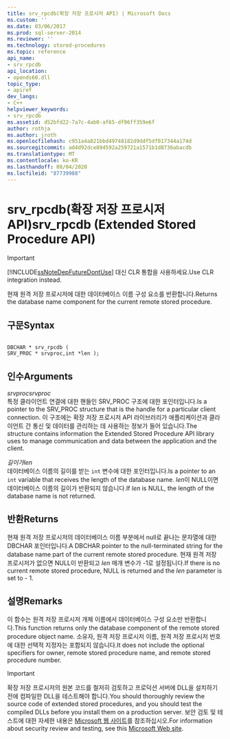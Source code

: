 ```yaml
---
title: srv_rpcdb(확장 저장 프로시저 API) | Microsoft Docs
ms.custom: ''
ms.date: 03/06/2017
ms.prod: sql-server-2014
ms.reviewer: ''
ms.technology: stored-procedures
ms.topic: reference
api_name:
- srv_rpcdb
api_location:
- opends60.dll
topic_type:
- apiref
dev_langs:
- C++
helpviewer_keywords:
- srv_rpcdb
ms.assetid: d52bfd22-7a7c-4ab0-af65-df96ff359e6f
author: rothja
ms.author: jroth
ms.openlocfilehash: c951a4a821bbd49748182d9ddf5df017344a174d
ms.sourcegitcommit: ad4d92dce894592a259721a1571b1d8736abacdb
ms.translationtype: MT
ms.contentlocale: ko-KR
ms.lasthandoff: 08/04/2020
ms.locfileid: "87739988"
---
```

# <a name="srv_rpcdb-extended-stored-procedure-api"></a><span data-ttu-id="179ac-102">srv_rpcdb(확장 저장 프로시저 API)</span><span class="sxs-lookup"><span data-stu-id="179ac-102">srv_rpcdb (Extended Stored Procedure API)</span></span>
    
> [!IMPORTANT]  
>  [!INCLUDE[ssNoteDepFutureDontUse](../../includes/ssnotedepfuturedontuse-md.md)] <span data-ttu-id="179ac-103">대신 CLR 통합을 사용하세요.</span><span class="sxs-lookup"><span data-stu-id="179ac-103">Use CLR integration instead.</span></span>  
  
 <span data-ttu-id="179ac-104">현재 원격 저장 프로시저에 대한 데이터베이스 이름 구성 요소를 반환합니다.</span><span class="sxs-lookup"><span data-stu-id="179ac-104">Returns the database name component for the current remote stored procedure.</span></span>  
  
## <a name="syntax"></a><span data-ttu-id="179ac-105">구문</span><span class="sxs-lookup"><span data-stu-id="179ac-105">Syntax</span></span>  
  
```  
  
DBCHAR * srv_rpcdb (  
SRV_PROC * srvproc,int *len );  
```  
  
## <a name="arguments"></a><span data-ttu-id="179ac-106">인수</span><span class="sxs-lookup"><span data-stu-id="179ac-106">Arguments</span></span>  
 <span data-ttu-id="179ac-107">*srvproc*</span><span class="sxs-lookup"><span data-stu-id="179ac-107">*srvproc*</span></span>  
 <span data-ttu-id="179ac-108">특정 클라이언트 연결에 대한 핸들인 SRV_PROC 구조에 대한 포인터입니다.</span><span class="sxs-lookup"><span data-stu-id="179ac-108">Is a pointer to the SRV_PROC structure that is the handle for a particular client connection.</span></span> <span data-ttu-id="179ac-109">이 구조에는 확장 저장 프로시저 API 라이브러리가 애플리케이션과 클라이언트 간 통신 및 데이터를 관리하는 데 사용하는 정보가 들어 있습니다.</span><span class="sxs-lookup"><span data-stu-id="179ac-109">The structure contains information the Extended Stored Procedure API library uses to manage communication and data between the application and the client.</span></span>  
  
 <span data-ttu-id="179ac-110">*길이가*</span><span class="sxs-lookup"><span data-stu-id="179ac-110">*len*</span></span>  
 <span data-ttu-id="179ac-111">데이터베이스 이름의 길이를 받는 `int` 변수에 대한 포인터입니다.</span><span class="sxs-lookup"><span data-stu-id="179ac-111">Is a pointer to an `int` variable that receives the length of the database name.</span></span> <span data-ttu-id="179ac-112">*len*이 NULL이면 데이터베이스 이름의 길이가 반환되지 않습니다.</span><span class="sxs-lookup"><span data-stu-id="179ac-112">If *len* is NULL, the length of the database name is not returned.</span></span>  
  
## <a name="returns"></a><span data-ttu-id="179ac-113">반환</span><span class="sxs-lookup"><span data-stu-id="179ac-113">Returns</span></span>  
 <span data-ttu-id="179ac-114">현재 원격 저장 프로시저의 데이터베이스 이름 부분에서 null로 끝나는 문자열에 대한 DBCHAR 포인터입니다.</span><span class="sxs-lookup"><span data-stu-id="179ac-114">A DBCHAR pointer to the null-terminated string for the database name part of the current remote stored procedure.</span></span> <span data-ttu-id="179ac-115">현재 원격 저장 프로시저가 없으면 NULL이 반환되고 *len* 매개 변수가 -1로 설정됩니다.</span><span class="sxs-lookup"><span data-stu-id="179ac-115">If there is no current remote stored procedure, NULL is returned and the *len* parameter is set to - 1.</span></span>  
  
## <a name="remarks"></a><span data-ttu-id="179ac-116">설명</span><span class="sxs-lookup"><span data-stu-id="179ac-116">Remarks</span></span>  
 <span data-ttu-id="179ac-117">이 함수는 원격 저장 프로시저 개체 이름에서 데이터베이스 구성 요소만 반환합니다.</span><span class="sxs-lookup"><span data-stu-id="179ac-117">This function returns only the database component of the remote stored procedure object name.</span></span> <span data-ttu-id="179ac-118">소유자, 원격 저장 프로시저 이름, 원격 저장 프로시저 번호에 대한 선택적 지정자는 포함되지 않습니다.</span><span class="sxs-lookup"><span data-stu-id="179ac-118">It does not include the optional specifiers for owner, remote stored procedure name, and remote stored procedure number.</span></span>  
  
> [!IMPORTANT]  
>  <span data-ttu-id="179ac-119">확장 저장 프로시저의 원본 코드를 철저히 검토하고 프로덕션 서버에 DLL을 설치하기 전에 컴파일한 DLL을 테스트해야 합니다.</span><span class="sxs-lookup"><span data-stu-id="179ac-119">You should thoroughly review the source code of extended stored procedures, and you should test the compiled DLLs before you install them on a production server.</span></span> <span data-ttu-id="179ac-120">보안 검토 및 테스트에 대한 자세한 내용은 [Microsoft 웹 사이트](https://go.microsoft.com/fwlink/?LinkID=54761&amp;clcid=0x409https://msdn.microsoft.com/security/)를 참조하십시오.</span><span class="sxs-lookup"><span data-stu-id="179ac-120">For information about security review and testing, see this [Microsoft Web site](https://go.microsoft.com/fwlink/?LinkID=54761&amp;clcid=0x409https://msdn.microsoft.com/security/).</span></span>  
  
  
